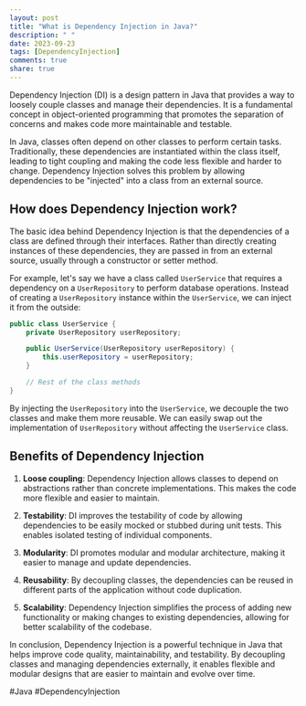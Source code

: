 ```yaml
---
layout: post
title: "What is Dependency Injection in Java?"
description: " "
date: 2023-09-23
tags: [DependencyInjection]
comments: true
share: true
---
```


Dependency Injection (DI) is a design pattern in Java that provides a way to loosely couple classes and manage their dependencies. It is a fundamental concept in object-oriented programming that promotes the separation of concerns and makes code more maintainable and testable.

In Java, classes often depend on other classes to perform certain tasks. Traditionally, these dependencies are instantiated within the class itself, leading to tight coupling and making the code less flexible and harder to change. Dependency Injection solves this problem by allowing dependencies to be "injected" into a class from an external source.

## How does Dependency Injection work?

The basic idea behind Dependency Injection is that the dependencies of a class are defined through their interfaces. Rather than directly creating instances of these dependencies, they are passed in from an external source, usually through a constructor or setter method.

For example, let's say we have a class called `UserService` that requires a dependency on a `UserRepository` to perform database operations. Instead of creating a `UserRepository` instance within the `UserService`, we can inject it from the outside:

```java
public class UserService {
    private UserRepository userRepository;

    public UserService(UserRepository userRepository) {
        this.userRepository = userRepository;
    }

    // Rest of the class methods
}
```

By injecting the `UserRepository` into the `UserService`, we decouple the two classes and make them more reusable. We can easily swap out the implementation of `UserRepository` without affecting the `UserService` class.

## Benefits of Dependency Injection

1. **Loose coupling**: Dependency Injection allows classes to depend on abstractions rather than concrete implementations. This makes the code more flexible and easier to maintain.

2. **Testability**: DI improves the testability of code by allowing dependencies to be easily mocked or stubbed during unit tests. This enables isolated testing of individual components.

3. **Modularity**: DI promotes modular and modular architecture, making it easier to manage and update dependencies.

4. **Reusability**: By decoupling classes, the dependencies can be reused in different parts of the application without code duplication.

5. **Scalability**: Dependency Injection simplifies the process of adding new functionality or making changes to existing dependencies, allowing for better scalability of the codebase.

In conclusion, Dependency Injection is a powerful technique in Java that helps improve code quality, maintainability, and testability. By decoupling classes and managing dependencies externally, it enables flexible and modular designs that are easier to maintain and evolve over time.

#Java #DependencyInjection